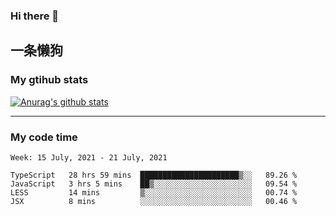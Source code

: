 ### Hi there 👋

## 一条懒狗
<!--
**kiss-me-quickly/kiss-me-quickly** is a ✨ _special_ ✨ repository because its `README.md` (this file) appears on your GitHub profile.

Here are some ideas to get you started:

- 🔭 I’m currently working on ...
- 🌱 I’m currently learning ...
- 👯 I’m looking to collaborate on ...
- 🤔 I’m looking for help with ...
- 💬 Ask me about ...
- 📫 How to reach me: ...
- 😄 Pronouns: ...
- ⚡ Fun fact: ...
-->


### My gtihub stats

[![Anurag's github stats](https://github-readme-stats.vercel.app/api?username=kiss-me-quickly)](https://github.com/anuraghazra/github-readme-stats)

***

### My code time

<!--START_SECTION:waka-->
```text
Week: 15 July, 2021 - 21 July, 2021

TypeScript   28 hrs 59 mins  ██████████████████████▒░░   89.26 % 
JavaScript   3 hrs 5 mins    ██▒░░░░░░░░░░░░░░░░░░░░░░   09.54 % 
LESS         14 mins         ▒░░░░░░░░░░░░░░░░░░░░░░░░   00.74 % 
JSX          8 mins          ░░░░░░░░░░░░░░░░░░░░░░░░░   00.46 % 
```
<!--END_SECTION:waka-->
